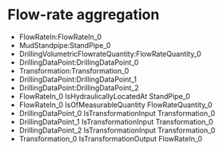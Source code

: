 # Flow-rate aggregation
- FlowRateIn:FlowRateIn_0
- MudStandpipe:StandPipe_0
- DrillingVolumetricFlowrateQuantity:FlowRateQuantity_0
- DrillingDataPoint:DrillingDataPoint_0
- Transformation:Transformation_0
- DrillingDataPoint:DrillingDataPoint_1
- DrillingDataPoint:DrillingDataPoint_2
- FlowRateIn_0 IsHydraulicallyLocatedAt StandPipe_0
- FlowRateIn_0 IsOfMeasurableQuantity FlowRateQuantity_0
- DrillingDataPoint_0 IsTransformationInput Transformation_0
- DrillingDataPoint_1 IsTransformationInput Transformation_0
- DrillingDataPoint_2 IsTransformationInput Transformation_0
- Transformation_0 IsTransformationOutput FlowRateIn_0
